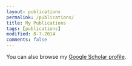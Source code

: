 ```yaml
---
layout: publications
permalink: /publications/
title: My Publications
tags: [publications]
modified: 8-7-2014
comments: false
---
```


You can also browse my <a href="https://scholar.google.it/citations?hl=en&user=JBnyLicAAAAJ&view_op=list_works&sortby=pubdate" target="_blank">Google Scholar profile</a>.
